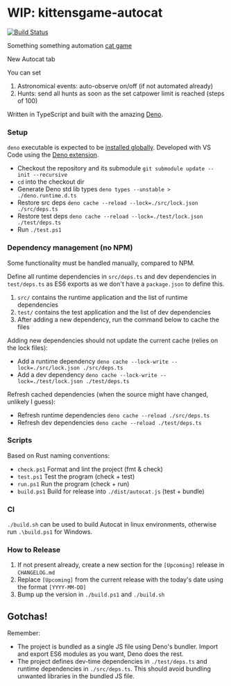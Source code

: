 
# WIP: kittensgame-autocat
[![Build Status](https://travis-ci.com/micheledurante/kittensgame-autocat.svg?branch=main)](https://travis-ci.com/micheledurante/kittensgame-autocat)

Something something automation [cat game](https://kittensgame.com/web/)

New Autocat tab

You can set
1. Astronomical events: auto-observe on/off (if not automated already)
1. Hunts: send all hunts as soon as the set catpower limit is reached (steps of 100)

Written in TypeScript and built with the amazing [Deno](https://deno.land/).

### Setup
`deno` executable is expected to be [installed globally](https://deno.land/#installation). Developed with VS Code using the [Deno extension](https://marketplace.visualstudio.com/items?itemName=denoland.vscode-deno).

- Checkout the repository and its submodule `git submodule update --init --recursive`
- `cd` into the checkout dir
- Generate Deno std lib types `deno types --unstable > ./deno.runtime.d.ts`
- Restore src deps `deno cache --reload --lock=./src/lock.json ./src/deps.ts`
- Restore test deps `deno cache --reload --lock=./test/lock.json ./test/deps.ts`
- Run `./test.ps1`

### Dependency management (no NPM)
Some functionality must be handled manually, compared to NPM.

Define all runtime dependencies in `src/deps.ts` and dev dependencies in `test/deps.ts` as ES6 exports as we don't have a `package.json` to define this.

1. `src/` contains the runtime application and the list of runtime dependencies
1. `test/` contains the test application and the list of dev dependencies
1. After adding a new dependency, run the command below to cache the files

Adding new dependencies should not update the current cache (relies on the lock files):
- Add a runtime dependency `deno cache --lock-write --lock=./src/lock.json ./src/deps.ts`
- Add a dev dependency `deno cache --lock-write --lock=./test/lock.json ./test/deps.ts`

Refresh cached dependencies (when the source might have changed, unlikely I guess):
- Refresh runtime dependencies `deno cache --reload ./src/deps.ts`
- Refresh dev dependencies `deno cache --reload ./test/deps.ts`

### Scripts
Based on Rust naming conventions:
- `check.ps1` Format and lint the project (fmt & check)
- `test.ps1` Test the program (check + test)
- `run.ps1` Run the program (check + run)
- `build.ps1` Build for release into `./dist/autocat.js` (test + bundle)

### CI
`./build.sh` can be used to build Autocat in linux environments, otherwise run `.\build.ps1` for Windows.

### How to Release
1. If not present already, create a new section for the `[Upcoming]` release in `CHANGELOG.md`
1. Replace `[Upcoming]` from the current release with the today's date using the format `[YYYY-MM-DD]`
1. Bump up the version in `./build.ps1` and `./build.sh`

## Gotchas!
Remember:
- The project is bundled as a single JS file using Deno's bundler. Import and export ES6 modules as you want, Deno does the rest.
- The project defines dev-time dependencies in `./test/deps.ts` and runtime dependencies in `./src/deps.ts`. This should avoid bundling unwanted libraries in the bundled JS file.
